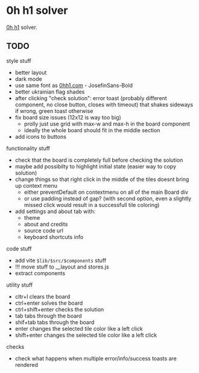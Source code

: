 # 0h h1 solver

[0h h1](https://0hh1.com) solver.

## TODO

style stuff
- better layout
- dark mode
- use same font as [0hh1.com](0hh1.com) - JosefinSans-Bold
- better ukrainian flag shades
- after clicking "check solution": error toast (probably different component, no close button, closes with timeout) that shakes sideways if wrong, green toast otherwise
- fix board size issues (12x12 is way too big)
  - prolly just use grid with max-w and max-h in the board component
  - ideally the whole board should fit in the middle section
- add icons to buttons

functionality stuff
- check that the board is completely full before checking the solution
- maybe add possibilty to highlight initial state (easier way to copy solution)
- change things so that right click in the middle of the tiles doesnt bring up context menu
  - either preventDefault on contextmenu on all of the main Board div 
  - or use padding instead of gap? (with second option, even a slightly missed click would result in a successfull tile coloring)
- add settings and about tab with:
  - theme
  - about and credits
  - source code url
  - keyboard shortcuts info

code stuff
- add vite `$lib/$src/$components` stuff
- !!! move stuff to __layout and stores.js
- extract components

utility stuff
- cltr+l clears the board
- ctrl+enter solves the board
- ctrl+shift+enter checks the solution
- tab tabs through the board
- shif+tab tabs through the board
- enter changes the selected tile color like a left click
- shift+enter changes the selected tile color like a left click

checks
- check what happens when multiple error/info/success toasts are rendered
